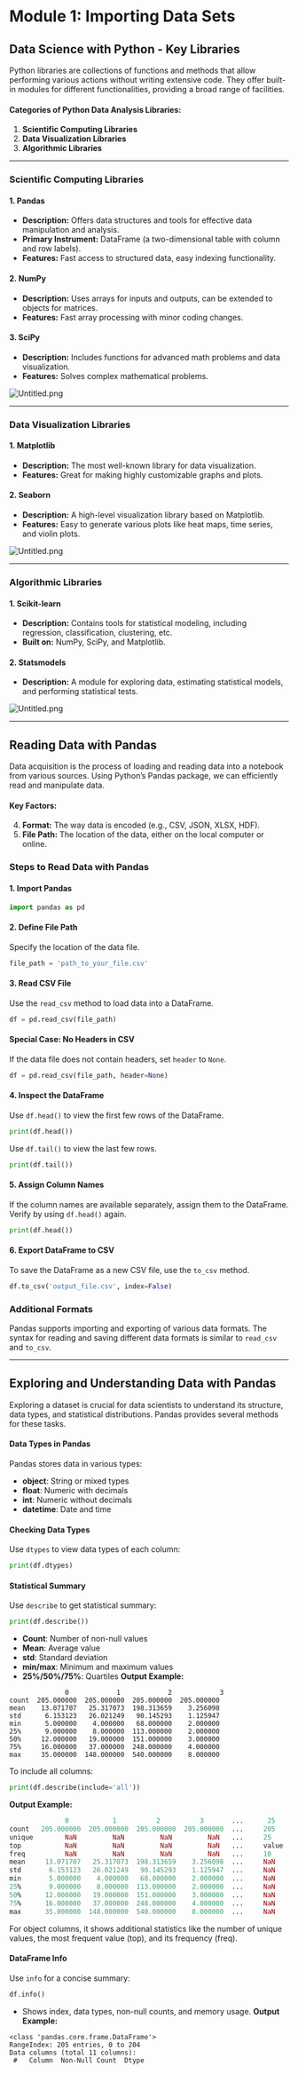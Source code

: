 

# Module 1: Importing Data Sets
## Data Science with Python - Key Libraries
Python libraries are collections of functions and methods that allow performing various actions without writing extensive code. They offer built-in modules for different functionalities, providing a broad range of facilities.
#### Categories of Python Data Analysis Libraries:
1. **Scientific Computing Libraries**
2. **Data Visualization Libraries**
3. **Algorithmic Libraries**

___
### Scientific Computing Libraries
#### 1. **Pandas**
- **Description:** Offers data structures and tools for effective data manipulation and analysis.
- **Primary Instrument:** DataFrame (a two-dimensional table with column and row labels).
- **Features:** Fast access to structured data, easy indexing functionality.
#### 2. **NumPy**
- **Description:** Uses arrays for inputs and outputs, can be extended to objects for matrices.
- **Features:** Fast array processing with minor coding changes.
#### 3. **SciPy**
- **Description:** Includes functions for advanced math problems and data visualization.
- **Features:** Solves complex mathematical problems.

![Untitled.png](https://prod-files-secure.s3.us-west-2.amazonaws.com/03e82b26-cccb-4906-bb56-adabcbdc0655/997ac361-58a8-4f04-bb0f-79fea4baa761/Untitled.png?X-Amz-Algorithm=AWS4-HMAC-SHA256&X-Amz-Content-Sha256=UNSIGNED-PAYLOAD&X-Amz-Credential=ASIAZI2LB466QAPBUSC2%2F20250131%2Fus-west-2%2Fs3%2Faws4_request&X-Amz-Date=20250131T031552Z&X-Amz-Expires=3600&X-Amz-Security-Token=IQoJb3JpZ2luX2VjEKr%2F%2F%2F%2F%2F%2F%2F%2F%2F%2FwEaCXVzLXdlc3QtMiJHMEUCIAXbTa7mDWbam8lz70MC6%2BkOywPZKlbQPjxT9Loc7vhSAiEAknE6dWOxM94Rj3nHQhUrOt9UiQueYw2XY8VtuVJe20gqiAQIs%2F%2F%2F%2F%2F%2F%2F%2F%2F%2F%2FARAAGgw2Mzc0MjMxODM4MDUiDCaW1oeLjtmrccwjnCrcA%2B0F5ML1mOBjUN93td8ulXgKfhHE6tSwa77CD%2BI411ORskNUUXq6T8naXgtMn5zn8wAyh0GKOiwl83zcye%2FsfInKWLrmXSr%2FX16QX14AeKY%2BkUCf5kkx6bGwauu7ORdvmUS%2BxXDfzcmM8tTaq63moan0jjHlhpE%2Fx%2BAUsBMxSql9hOU74ZKzS4fSJzqXVn302C5GV0gV%2BF7MgCIGGpj6wssbZKIens20q%2FcWk8WvwjjYz5cRL5z1hiGkOgJ1bwoVW4MTz3BgzlYxB7TL9UyebkxOvOh74NY%2F%2BVcbJxHYJbHwzs2x81QSVt81U7Ru5GpwpyVPWYqGTLurWTm6KhtVYAGv2Ihuvw2zTj%2Fqww3UVOwiu8XoeOTaTclDhYEq2Dwvv6sm87s7VWWYgPe6kGrdIKdu7Yb7pEQQ1m08RaD4sDurVse%2BuTvydum78gSXJUVT%2BSRYrSht%2BP1C0wxi7pXRYDwjV%2FEMLFBoGxPt0Aln59fM9e%2BAa7OPC7hXpolRhND%2Fti1rKH9gCUN2uGL20bJ%2F3xsCpBTLTmhx7lIQlK%2BGPfE9w%2B3qdGK%2BTr0TaAREo2ApTEJy0rdFTnnEAuYHaq7%2FVCLzJ0I2g8AzQIYdgvMGOfx56JNAChBgLuTsk3MtMMXQ8LwGOqUBZW%2B2lRGJTP2%2BuhowbQ4mqKTxc5ZgjxxTxeyZKrHxPzALkCpnAz%2BCa4Kqkw7nNpMrTFN1UTgE4V3AiiZF9%2Fqzmi0SXE4QI7XTQoSb7kyAmGS1em52XBCyaR8Gsh8trg4hwvyINUim89v2kbLKr9%2Fs3Og9Qz8BHCXh7r7TguZfQYerG4GKgf1q0NhvTyeEynG%2Fy5BFqowOdlfkzzI%2BBUc98C791V6K&X-Amz-Signature=c348518340de2ad1c072d24769ef59f044604f3a8d50c010bab9e4c7457cc6f9&X-Amz-SignedHeaders=host&x-id=GetObject)
___
### Data Visualization Libraries
#### 1. **Matplotlib**
- **Description:** The most well-known library for data visualization.
- **Features:** Great for making highly customizable graphs and plots.
#### 2. **Seaborn**
- **Description:** A high-level visualization library based on Matplotlib.
- **Features:** Easy to generate various plots like heat maps, time series, and violin plots.

![Untitled.png](https://prod-files-secure.s3.us-west-2.amazonaws.com/03e82b26-cccb-4906-bb56-adabcbdc0655/733d1e42-5a53-4fd8-90c1-3d85254369a6/Untitled.png?X-Amz-Algorithm=AWS4-HMAC-SHA256&X-Amz-Content-Sha256=UNSIGNED-PAYLOAD&X-Amz-Credential=ASIAZI2LB466ZD4GCQZX%2F20250131%2Fus-west-2%2Fs3%2Faws4_request&X-Amz-Date=20250131T031551Z&X-Amz-Expires=3600&X-Amz-Security-Token=IQoJb3JpZ2luX2VjEKr%2F%2F%2F%2F%2F%2F%2F%2F%2F%2FwEaCXVzLXdlc3QtMiJGMEQCIFo4ef6JERPbx37gOMXW%2FbUDt72sRNofVZlP3aNgXS2EAiAe0QqkIjwUz3Miyqu30%2FTt%2FPMk%2FWxsb%2FEZbwc4%2B%2B66XSqIBAiz%2F%2F%2F%2F%2F%2F%2F%2F%2F%2F8BEAAaDDYzNzQyMzE4MzgwNSIMs%2FeMUHDj8eZjEF8vKtwDw8QRgZ5M%2B65gmQNF%2FQzT5R%2BEvLdvcKMn4XaQx0pjcB0QVZqNEPBBxUSn8Nk2843a4kd4ZZqcU5eamEKSzGFcXBpmSkXGDO6nxCViZeCc8OVEvVdXy6bfYEW2Fj99xy49cCRAjXIRzI81vRlcH1DHhEmR0VYMnmYbP9RARgE7LKeBrl15NqYjUuhVn9hTOwNUFKKtUvJlzWkKDWvJxNSF9JU3dbVzRnP4OJDy5fWONMGca5Ez3k1camnINHdPkY9kH0QBTJWgxxl4H9wuNSLxP8G9Azgo2yysFtkj2LsxdDbf4VS%2FokpcFcGpnPVI55ekCrbJjdnrtw82s9xfmbg5ReKom0NnWsZtR8C0rDyiR9CHguwLpNkyORK4BlxrykkVZk0ojaMk%2FmXcFkyn66eOmmNtleF5WPpcXUEXh7zbKdfKErDRf7X9o7Zyn%2FLVtXJgv%2B4lVjELRrLM1rTXLRYEGb8%2FhDMgNQgxGkvriv4RbUSP%2Fw3K%2BqUELaOyPDbJMUOeYSI4491K9xURpwVEZKcPszRldcPQX6qiyh%2BqqWIdXHd4qlmrv1GrVhmOQRl6N4VySeKyziDAXedi87s0taXlk%2B0ntSWMXaNv%2FkTNJMZUR2rMc3tUqeSxhlqJXa4wiNDwvAY6pgGdXjxuvlBjhDP8TYiUVYMJ9HDDj8k6a9sJv%2B9n0PrOK2xLJHB80lemm3Q18YsBvty674iILuGWTHoLg93JyjKynJkb0rHLTecVix%2B%2BE%2BqQCQ5RMnArYbh5scI786LsaUyto%2BZztgxUsQD9MVjm5PEBvyF4DTcA9KXJnlXelsr%2BR5CBRYfmPOvBQxfxrYGCfcWwzucuIKByro0nkWVz2L%2Bj5EQo2Xap&X-Amz-Signature=962a36c9ee77b7018618794d3f87fcdf8e3365383ecd2f093f21e3970d3f30bf&X-Amz-SignedHeaders=host&x-id=GetObject)
___
### Algorithmic Libraries
#### 1. **Scikit-learn**
- **Description:** Contains tools for statistical modeling, including regression, classification, clustering, etc.
- **Built on:** NumPy, SciPy, and Matplotlib.
#### 2. **Statsmodels**
- **Description:** A module for exploring data, estimating statistical models, and performing statistical tests.

![Untitled.png](https://prod-files-secure.s3.us-west-2.amazonaws.com/03e82b26-cccb-4906-bb56-adabcbdc0655/c62885f5-417d-4179-834f-d68f8f2bdf39/Untitled.png?X-Amz-Algorithm=AWS4-HMAC-SHA256&X-Amz-Content-Sha256=UNSIGNED-PAYLOAD&X-Amz-Credential=ASIAZI2LB466ZD4GCQZX%2F20250131%2Fus-west-2%2Fs3%2Faws4_request&X-Amz-Date=20250131T031551Z&X-Amz-Expires=3600&X-Amz-Security-Token=IQoJb3JpZ2luX2VjEKr%2F%2F%2F%2F%2F%2F%2F%2F%2F%2FwEaCXVzLXdlc3QtMiJGMEQCIFo4ef6JERPbx37gOMXW%2FbUDt72sRNofVZlP3aNgXS2EAiAe0QqkIjwUz3Miyqu30%2FTt%2FPMk%2FWxsb%2FEZbwc4%2B%2B66XSqIBAiz%2F%2F%2F%2F%2F%2F%2F%2F%2F%2F8BEAAaDDYzNzQyMzE4MzgwNSIMs%2FeMUHDj8eZjEF8vKtwDw8QRgZ5M%2B65gmQNF%2FQzT5R%2BEvLdvcKMn4XaQx0pjcB0QVZqNEPBBxUSn8Nk2843a4kd4ZZqcU5eamEKSzGFcXBpmSkXGDO6nxCViZeCc8OVEvVdXy6bfYEW2Fj99xy49cCRAjXIRzI81vRlcH1DHhEmR0VYMnmYbP9RARgE7LKeBrl15NqYjUuhVn9hTOwNUFKKtUvJlzWkKDWvJxNSF9JU3dbVzRnP4OJDy5fWONMGca5Ez3k1camnINHdPkY9kH0QBTJWgxxl4H9wuNSLxP8G9Azgo2yysFtkj2LsxdDbf4VS%2FokpcFcGpnPVI55ekCrbJjdnrtw82s9xfmbg5ReKom0NnWsZtR8C0rDyiR9CHguwLpNkyORK4BlxrykkVZk0ojaMk%2FmXcFkyn66eOmmNtleF5WPpcXUEXh7zbKdfKErDRf7X9o7Zyn%2FLVtXJgv%2B4lVjELRrLM1rTXLRYEGb8%2FhDMgNQgxGkvriv4RbUSP%2Fw3K%2BqUELaOyPDbJMUOeYSI4491K9xURpwVEZKcPszRldcPQX6qiyh%2BqqWIdXHd4qlmrv1GrVhmOQRl6N4VySeKyziDAXedi87s0taXlk%2B0ntSWMXaNv%2FkTNJMZUR2rMc3tUqeSxhlqJXa4wiNDwvAY6pgGdXjxuvlBjhDP8TYiUVYMJ9HDDj8k6a9sJv%2B9n0PrOK2xLJHB80lemm3Q18YsBvty674iILuGWTHoLg93JyjKynJkb0rHLTecVix%2B%2BE%2BqQCQ5RMnArYbh5scI786LsaUyto%2BZztgxUsQD9MVjm5PEBvyF4DTcA9KXJnlXelsr%2BR5CBRYfmPOvBQxfxrYGCfcWwzucuIKByro0nkWVz2L%2Bj5EQo2Xap&X-Amz-Signature=c9c32f74cb2b1829d2a67db56161fd48ea76be8d7a0996dc11d6dad5201f9e5b&X-Amz-SignedHeaders=host&x-id=GetObject)
___
## Reading Data with Pandas
Data acquisition is the process of loading and reading data into a notebook from various sources. Using Python’s Pandas package, we can efficiently read and manipulate data.
#### Key Factors:
4. **Format:** The way data is encoded (e.g., CSV, JSON, XLSX, HDF).
5. **File Path:** The location of the data, either on the local computer or online.
### Steps to Read Data with Pandas
#### 1. **Import Pandas**
```python
import pandas as pd
```
#### 2. **Define File Path**
Specify the location of the data file.
```python
file_path = 'path_to_your_file.csv'
```
#### 3. **Read CSV File**
Use the `read_csv` method to load data into a DataFrame.
```python
df = pd.read_csv(file_path)
```
#### Special Case: No Headers in CSV
If the data file does not contain headers, set `header` to `None`.
```python
df = pd.read_csv(file_path, header=None)
```
#### 4. **Inspect the DataFrame**
Use `df.head()` to view the first few rows of the DataFrame.
```python
print(df.head())
```
Use `df.tail()` to view the last few rows.
```python
print(df.tail())
```
#### 5. **Assign Column Names**
If the column names are available separately, assign them to the DataFrame.
Verify by using `df.head()` again.
```python
print(df.head())
```
#### 6. **Export DataFrame to CSV**
To save the DataFrame as a new CSV file, use the `to_csv` method.
```python
df.to_csv('output_file.csv', index=False)
```
### Additional Formats
Pandas supports importing and exporting of various data formats. The syntax for reading and saving different data formats is similar to `read_csv` and `to_csv`.
___
## Exploring and Understanding Data with Pandas
Exploring a dataset is crucial for data scientists to understand its structure, data types, and statistical distributions. Pandas provides several methods for these tasks.
#### Data Types in Pandas
Pandas stores data in various types:
- **object**: String or mixed types
- **float**: Numeric with decimals
- **int**: Numeric without decimals
- **datetime**: Date and time
#### Checking Data Types
Use `dtypes` to view data types of each column:
```python
print(df.dtypes)
```
#### Statistical Summary
Use `describe` to get statistical summary:
```python
print(df.describe())
```
- **Count**: Number of non-null values
- **Mean**: Average value
- **std**: Standard deviation
- **min/max**: Minimum and maximum values
- **25%/50%/75%**: Quartiles
**Output Example:**
```plain text
              0            1            2            3
count  205.000000  205.000000  205.000000  205.000000
mean    13.071707   25.317073  198.313659    3.256098
std      6.153123   26.021249   90.145293    1.125947
min      5.000000    4.000000   68.000000    2.000000
25%      9.000000    8.000000  113.000000    2.000000
50%     12.000000   19.000000  151.000000    3.000000
75%     16.000000   37.000000  248.000000    4.000000
max     35.000000  148.000000  540.000000    8.000000
```
To include all columns:
```python
print(df.describe(include='all'))
```
**Output Example:**
```r
              0           1          2          3       ...      25       26       27
count   205.000000  205.000000  205.000000  205.000000  ...     205      205      205
unique        NaN         NaN         NaN         NaN   ...     25       25       25
top           NaN         NaN         NaN         NaN   ...     value    value    value
freq          NaN         NaN         NaN         NaN   ...     10       10       10
mean     13.071707   25.317073  198.313659    3.256098  ...     NaN      NaN      NaN
std       6.153123   26.021249   90.145293    1.125947  ...     NaN      NaN      NaN
min       5.000000    4.000000   68.000000    2.000000  ...     NaN      NaN      NaN
25%       9.000000    8.000000  113.000000    2.000000  ...     NaN      NaN      NaN
50%      12.000000   19.000000  151.000000    3.000000  ...     NaN      NaN      NaN
75%      16.000000   37.000000  248.000000    4.000000  ...     NaN      NaN      NaN
max      35.000000  148.000000  540.000000    8.000000  ...     NaN      NaN      NaN
```
For object columns, it shows additional statistics like the number of unique values, the most frequent value (top), and its frequency (freq).
#### DataFrame Info
Use `info` for a concise summary:
```python
df.info()
```
- Shows index, data types, non-null counts, and memory usage.
**Output Example:**
```less
<class 'pandas.core.frame.DataFrame'>
RangeIndex: 205 entries, 0 to 204
Data columns (total 11 columns):
 #   Column  Non-Null Count  Dtype
